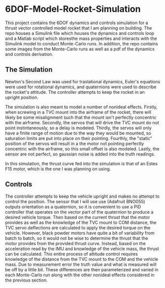 # 6DOF-Model-Rocket-Simulation

This project contains the 6DOF dynamics and controls simulation for a thrust vector controlled model rocket that
I am planning on building. The repo houses a Simulink file which houses the dynamics and controls loop and a Matlab 
script which storesthe mass properties and interacts with the Simulink model to conduct Monte-Carlo runs. In addition, 
the repo contains some images from the Monte-Carlo runs as well as a pdf of the dynamics and controls derivation.

## The Simulation
Newton's Second Law was used for traslational dynamics, Euler's equations were used for rotational 
dynamics, and quaternions were used to describe the rocket's attitude. The controller attempts to keep
the rocket in an upright position. 

The simulation is also meant to model a number of nonideal effects. Firstly, when screwing in a TVC mount
into the airframe of the rocket, there will likely be some misalignment such that the mount isn't perfectly
concentric with the airframe. Secondly, the servos that will drive the TVC mount do not point instintaneously,
so a delay is modeled. Thirdly, the servos will only have a finite range of motion due to the way they would be
mounted, so saturation limits are put into place on their pointing. Fourthly, the "static" position of the servos
will result in a the motor not pointing perfectly concentric with the airframe, so this small offset is also modeled.
Lastly, the sensor are not perfect, so gaussian noise is added into the truth readings.

In this simulation, the thrust curve fed into the simulation is that of an Estes F15 motor, which is the one I was planning
on using.

## Controls
The controller attempts to keep the vehicle upright and makes no attempt to control the position. 
The sensor that I will use use (Adafruit BNO055) outputs orientation as a quaternion, so it is convenient to use a PID controller that
operates on the vector part of the quaternion to produce a desired vehicle torque. Then based on the current thrust that the
motor provides as well as the knowledge of the TVC mount to COM distance, the TVC servo deflections are calculated to apply the
desired torque on the vehicle. However, black powder motors have quite a bit of variability from batch to batch, so it would not
be wise to determine the thrust that the motor provides from the provided thrust curve. Instead, based on the acceleration read by
the IMU and knowledge of the vehicle mass, the thrust can be calculated. This entire process of attitude control requires knowledge of
the distance from the TVC mount to the COM and the vehicle mass. Due to measurement error the truth value and what is measured will be 
off by a little bit. These differences are then parameterized and varied in each Monte-Carlo run along with the other nonideal effects 
considered in the previous section.
